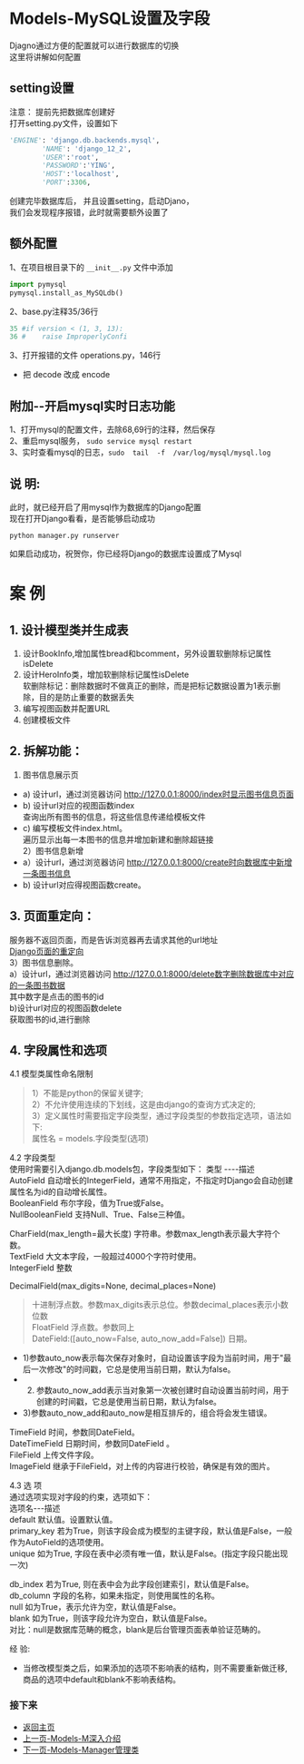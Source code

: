 Models-MySQL设置及字段    
====
Djagno通过方便的配置就可以进行数据库的切换  
这里将讲解如何配置  

## setting设置  
注意： 提前先把数据库创建好  
打开setting.py文件，设置如下
```Python
'ENGINE': 'django.db.backends.mysql',
        'NAME': 'django_12_2',
        'USER':'root',
        'PASSWORD':'YING',
        'HOST':'localhost',
        'PORT':3306,
```
创建完毕数据库后， 并且设置setting，启动Djano，  
我们会发现程序报错，此时就需要额外设置了  

## 额外配置  
1、在项目根目录下的 `__init__.py` 文件中添加  
```Python
import pymysql
pymysql.install_as_MySQLdb()
```
2、base.py注释35/36行  
```Python
35 #if version < (1, 3, 13):
36 #    raise ImproperlyConfi
```
3、打开报错的文件 operations.py，146行  
* 把 decode 改成 encode

## 附加--开启mysql实时日志功能  
1、打开mysql的配置文件，去除68,69行的注释，然后保存    
2、重启mysql服务， `sudo service mysql restart`  
3、实时查看mysql的日志，`sudo  tail  -f  /var/log/mysql/mysql.log`  

## 说  明:  
此时，就已经开启了用mysql作为数据库的Django配置  
现在打开Django看看，是否能够启动成功  
```linux
python manager.py runserver
```
如果启动成功，祝贺你，你已经将Django的数据库设置成了Mysql  


案  例   
=====  
##  1. 设计模型类并生成表   
1. 设计BookInfo,增加属性bread和bcomment，另外设置软删除标记属性isDelete  
2. 设计HeroInfo类，增加软删除标记属性isDelete  
    软删除标记：删除数据时不做真正的删除，而是把标记数据设置为1表示删除，目的是防止重要的数据丢失  
3. 编写视图函数并配置URL  
4. 创建模板文件  

## 2. 拆解功能：  
1)	图书信息展示页      
- a)	设计url，通过浏览器访问 http://127.0.0.1:8000/index时显示图书信息页面   
- b)	设计url对应的视图函数index   
查询出所有图书的信息，将这些信息传递给模板文件   
- c)	编写模板文件index.html。  
遍历显示出每一本图书的信息并增加新建和删除超链接   
2）图书信息新增   
- a）设计url，通过浏览器访问 http://127.0.0.1:8000/create时向数据库中新增一条图书信息   
- b) 设计url对应得视图函数create。  
   
## 3. 页面重定向：  
服务器不返回页面，而是告诉浏览器再去请求其他的url地址    
[Django页面的重定向](https://github.com/KissMyLady/Django/blob/master/Note/django_base_reload.md)    
3）图书信息删除。      
a）设计url，通过浏览器访问 http://127.0.0.1:8000/delete数字删除数据库中对应的一条图书数据   
	其中数字是点击的图书的id    
b)设计url对应的视图函数delete    
获取图书的id,进行删除    


## 4. 字段属性和选项
4.1 模型类属性命名限制
> 1）不能是python的保留关键字;   
> 2）不允许使用连续的下划线，这是由django的查询方式决定的;   
> 3）定义属性时需要指定字段类型，通过字段类型的参数指定选项，语法如下:  
属性名 = models.字段类型(选项)   


4.2 字段类型  
使用时需要引入django.db.models包，字段类型如下：
类型	----描述   
AutoField	    自动增长的IntegerField，通常不用指定，不指定时Django会自动创建属性名为id的自动增长属性。  
BooleanField	布尔字段，值为True或False。  
NullBooleanField	支持Null、True、False三种值。  

CharField(max_length=最大长度)	字符串。参数max_length表示最大字符个数。   
TextField	    大文本字段，一般超过4000个字符时使用。  
IntegerField	整数  

DecimalField(max_digits=None, decimal_places=None)	    
> 十进制浮点数。参数max_digits表示总位。参数decimal_places表示小数位数     
FloatField	浮点数。参数同上     
DateField:([auto_now=False, auto_now_add=False])	日期。   
* 1)参数auto_now表示每次保存对象时，自动设置该字段为当前时间，用于"最后一次修改"的时间戳，它总是使用当前日期，默认为false。  
* 2) 参数auto_now_add表示当对象第一次被创建时自动设置当前时间，用于创建的时间戳，它总是使用当前日期，默认为false。  
* 3)参数auto_now_add和auto_now是相互排斥的，组合将会发生错误。   

TimeField	时间，参数同DateField。  
DateTimeField	日期时间，参数同DateField 。  
FileField	上传文件字段。  
ImageField	继承于FileField，对上传的内容进行校验，确保是有效的图片。  


4.3 选 项    
通过选项实现对字段的约束，选项如下：  
选项名---描述      
default	     默认值。设置默认值。     
primary_key	 若为True，则该字段会成为模型的主键字段，默认值是False，一般作为AutoField的选项使用。    
unique	如为True, 字段在表中必须有唯一值，默认是False。(指定字段只能出现一次)    

db_index	若为True, 则在表中会为此字段创建索引，默认值是False。    
db_column	字段的名称，如果未指定，则使用属性的名称。    
null	如为True，表示允许为空，默认值是False。    
blank	如为True，则该字段允许为空白，默认值是False。    
对比：null是数据库范畴的概念，blank是后台管理页面表单验证范畴的。     

经 验:  
* 当修改模型类之后，如果添加的选项不影响表的结构，则不需要重新做迁移, 商品的选项中default和blank不影响表结构。    




### 接下来   
- [返回主页](https://github.com/KissMyLady/Django/blob/master/README.md)  
- [上一页-Models-M深入介绍](https://github.com/KissMyLady/Django/blob/master/Note/Models_deep_sty.md) 
- [下一页-Models-Manager管理类](https://github.com/KissMyLady/Django/blob/master/Note/Models_Manager.md)


